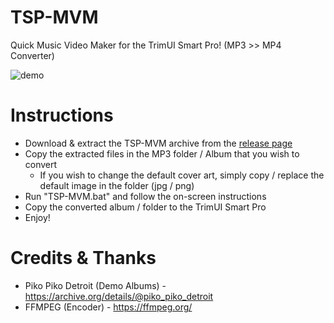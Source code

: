 # TSP-MVM

Quick Music Video Maker for the TrimUI Smart Pro! (MP3 >> MP4 Converter)

![demo](https://github.com/acatone-git/TSP-MVM/assets/67967964/af94e90e-1d01-41b9-a95d-0063a4524ac6)

# Instructions

- Download & extract the TSP-MVM archive from the [release page](https://github.com/acatone-git/TSP-MVM/releases)
- Copy the extracted files in the MP3 folder / Album that you wish to convert
  - If you wish to change the default cover art, simply copy / replace the default image in the folder (jpg / png)
- Run "TSP-MVM.bat" and follow the on-screen instructions
- Copy the converted album / folder to the TrimUI Smart Pro
- Enjoy!

# Credits & Thanks

- Piko Piko Detroit (Demo Albums) - https://archive.org/details/@piko_piko_detroit 
- FFMPEG (Encoder) - https://ffmpeg.org/
